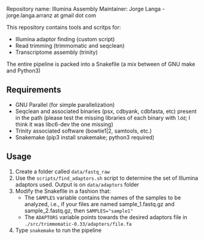 Repository name: Illumina Assembly
Maintainer: Jorge Langa - jorge.langa.arranz at gmail dot com


This repository contains tools and scritps for:
- Illumina adaptor finding (custom script)
- Read trimming (trimmomatic and seqclean)
- Transcriptome assembly (trinity)

The entire pipeline is packed into a Snakefile (a mix between of GNU make and Python3)


Requirements
------------
- GNU Parallel (for simple parallelization)
- Seqclean and associated binaries (psx, cdbyank, cdbfasta, etc) present in the path (please test the missing libraries of each binary with `ldd`; I think it was libc6-dev the one missing)
- Trinity associated software (bowtie1|2, samtools, etc.)
- Snakemake (pip3 install snakemake; python3 required)


Usage
----------
1. Create a folder called `data/fastq_raw`
2. Use the `scripts/find_adaptors.sh` script to determine the set of Illumina adaptors used. Output is on `data/adaptors` folder
3. Modify the Snakefile in a fashion that:
    - The `SAMPLES` variable contains the names of the samples to be analyzed, i.e., if your files are named sample_1.fastq.gz and sample_2.fastq.gz, then `SAMPLES="sample1"`
    - The `ADAPTORS` variable points towards the desired adaptors file in `./src/trimmomatic-0.33/adapters/file.fa`
4. Type `snakemake` to run the pipeline

